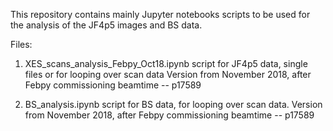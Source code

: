 This repository contains mainly Jupyter notebooks scripts to be used for the analysis of the JF4p5 images and BS data.

Files:

1) XES_scans_analysis_Febpy_Oct18.ipynb		script for JF4p5 data, single files or for looping over scan data
						Version from November 2018, after Febpy commissioning beamtime -- p17589



2) BS_analysis.ipynb				script for BS data, for looping over scan data.
						Version from November 2018, after Febpy commissioning beamtime -- p17589
